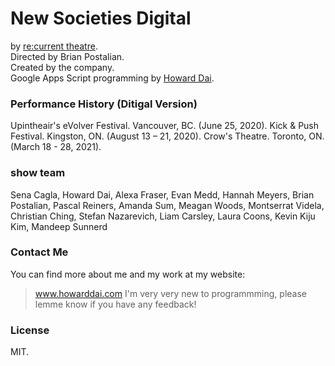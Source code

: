 # New Societies Digital
by [re:current theatre](https://recurrenttheatre.com/projects/new-societies/).  
Directed by Brian Postalian.  
Created by the company.  
Google Apps Script programming by [Howard Dai](https://www.howarddai.com/).  

### Performance History (Ditigal Version) ###
Upintheair's eVolver Festival. Vancouver, BC. (June 25, 2020). 
Kick & Push Festival. Kingston, ON. (August 13 – 21, 2020). 
Crow's Theatre. Toronto, ON. (March 18 - 28, 2021).  

### show team ###
Sena Cagla, Howard Dai, Alexa Fraser, Evan Medd, Hannah Meyers, Brian Postalian, Pascal Reiners, Amanda Sum, Meagan Woods, Montserrat Videla, Christian Ching, Stefan Nazarevich, Liam Carsley, Laura Coons, Kevin Kiju Kim, Mandeep Sunnerd  

### Contact Me ###
You can find more about me and my work at my website:
> www.howarddai.com 
I'm very very new to programmming, please lemme know if you have any feedback!

### License ###
MIT.

